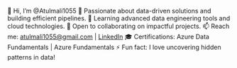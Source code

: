 👋 Hi, I’m @Atulmali1055
👀 Passionate about data-driven solutions and building efficient pipelines.
🌱 Learning advanced data engineering tools and cloud technologies.
💞️ Open to collaborating on impactful projects.
📫 Reach me: atulmali1055@gmail.com | [LinkedIn](https://www.linkedin.com/in/atul-mali/)
🎓 Certifications: Azure Data Fundamentals | Azure Fundamentals
⚡ Fun fact: I love uncovering hidden patterns in data!
<!---
Atulmali1055/Atulmali1055 is a ✨ special ✨ repository because its `README.md` (this file) appears on your GitHub profile.
You can click the Preview link to take a look at your changes.
--->
